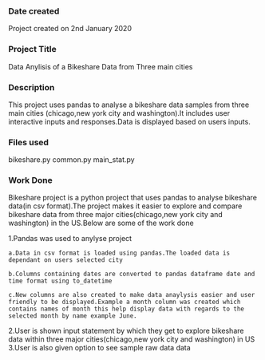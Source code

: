 ### Date created
Project created on 2nd January 2020

### Project Title
Data Anylisis of a Bikeshare Data from Three main cities

### Description
This project uses pandas to analyse a bikeshare data samples from three main cities (chicago,new york city and washington).It includes user interactive inputs and responses.Data is displayed based on users inputs.

### Files used
bikeshare.py
common.py
main_stat.py

### Work Done

Bikeshare project is a python project that uses pandas to analyse bikeshare data(in csv format).The project makes it easier to explore and compare bikeshare data from three major cities(chicago,new york city and washington) in the US.Below are some of the work done

1.Pandas was used to anylyse project

    a.Data in csv format is loaded using pandas.The loaded data is dependant on users selected city

    b.Columns containing dates are converted to pandas dataframe date and time format using to_datetime

    c.New columns are also created to make data anaylysis easier and user friendly to be displayed.Example a month column was created which contains names of month this help display data with regards to the selected month by name example June.

2.User is shown input statement by which they get to explore bikeshare data within three major cities(chicago,new york city and washington) in US
3.User is also given option to see sample raw data data




